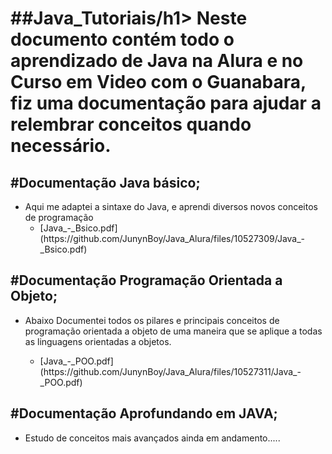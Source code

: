 <h1>##Java_Tutoriais/h1>
Neste documento contém todo o aprendizado de Java na Alura e no Curso em Video com o Guanabara, fiz uma documentação para ajudar a relembrar conceitos quando necessário.
<h2>#Documentação Java básico;</h2>
<ul>
  <li>Aqui me adaptei a sintaxe do Java, e aprendi diversos novos conceitos de programação</l1>
     <ul>
        <li>[Java_-_Bsico.pdf](https://github.com/JunynBoy/Java_Alura/files/10527309/Java_-_Bsico.pdf)</li>
     </ul>
 </ul>

<h2>#Documentação Programação Orientada a Objeto;</h2>
<ul>
 <li>Abaixo Documentei todos os pilares e principais conceitos de programação orientada a objeto de uma maneira que se aplique a todas as linguagens orientadas a objetos.</li>
 <ul>
        <li>[Java_-_POO.pdf](https://github.com/JunynBoy/Java_Alura/files/10527311/Java_-_POO.pdf)</li>
     </ul>
</ul>
<h2>#Documentação Aprofundando em JAVA;</h2>
<ul>
 <li>Estudo de conceitos mais avançados ainda em andamento.....</li>
 <ul>
